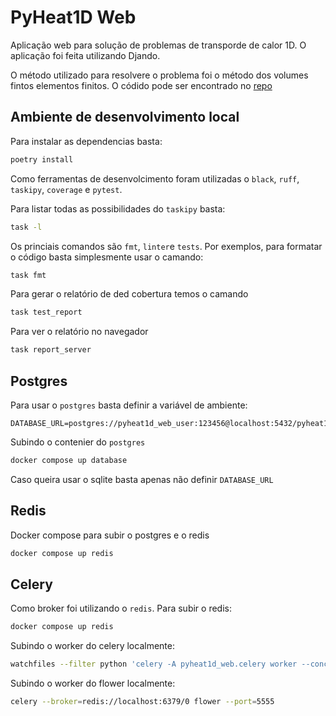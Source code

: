 # PyHeat1D Web

Aplicação web para solução de problemas de transporde de calor 1D. O aplicação foi feita utilizando Djando.

O método utilizado para resolvere o problema foi o método dos volumes fintos elementos finitos. O códido pode ser encontrado no [repo](https://github.com/HenriqueCCdA/pyHeat1D)


## Ambiente de desenvolvimento local

Para instalar as dependencias basta:

```bash
poetry install
```

Como ferramentas de desenvolcimento foram utilizadas o `black`, `ruff`, `taskipy`, `coverage` e `pytest`.

Para listar todas as possibilidades do `taskipy` basta:

```bash
task -l
```

Os princiais comandos são `fmt`, `linter`e `tests`. Por exemplos, para formatar o código basta simplesmente usar o camando:

```bash
task fmt
```

Para gerar o relatório de ded cobertura temos o camando

```bash
task test_report
```

Para ver o relatório no navegador

```bash
task report_server
```

## Postgres

Para usar o `postgres` basta definir a variável de ambiente:

```
DATABASE_URL=postgres://pyheat1d_web_user:123456@localhost:5432/pyheat1d_web_db
```

Subindo o contenier do `postgres`

```bash
docker compose up database
```

Caso queira usar o sqlite basta apenas não definir `DATABASE_URL`


## Redis

Docker compose para subir o postgres e o redis

```bash
docker compose up redis
```

## Celery

Como broker foi utilizando o `redis`. Para subir o redis:

```bash
docker compose up redis
```

Subindo o worker do celery localmente:

```bash
watchfiles --filter python 'celery -A pyheat1d_web.celery worker --concurrency=2  -l INFO'
```

Subindo o worker do flower localmente:

```bash
celery --broker=redis://localhost:6379/0 flower --port=5555
```
